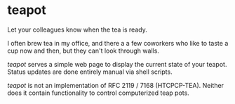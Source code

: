 # teapot

Let your colleagues know when the tea is ready.

I often brew tea in my office, and there a a few coworkers who
like to taste a cup now and then, but they can't look through walls.

*teapot* serves a simple web page to display the current state of your teapot.
Status updates are done entirely manual via shell scripts.

*teapot* is not an implementation of RFC 2119 / 7168 (HTCPCP-TEA).
Neither does it contain functionality to control computerized
teap pots.
